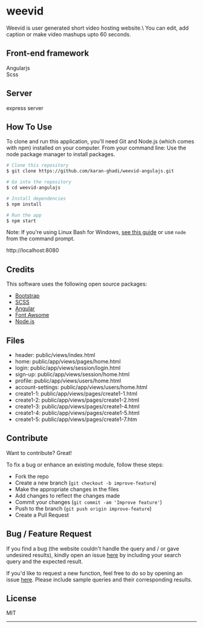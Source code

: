 # weevid
Weevid is user generated short video hosting website.\ You can edit, add caption or make video mashups upto 60 seconds.

## Front-end framework
Angularjs\
Scss

## Server
express server

## How To Use
To clone and run this application, you'll need Git and Node.js (which comes with npm) installed on your computer. From your command line:
Use the node package manager to install packages.

```bash
# Clone this repository
$ git clone https://github.com/karan-ghadi/weevid-angulajs.git

# Go into the repository
$ cd weevid-angulajs

# Install dependencies
$ npm install

# Run the app
$ npm start
```
Note: If you're using Linux Bash for Windows, [see this guide](https://www.howtogeek.com/261575/how-to-run-graphical-linux-desktop-applications-from-windows-10s-bash-shell/) or use `node` from the command prompt.

http://localhost:8080


## Credits

This software uses the following open source packages:

- [Bootstrap](https://getbootstrap.com)
- [SCSS](https://sass-lang.com/)
- [Angular](https://angularjs.org/)
- [Font Awsome](https://fontawesome.com)
- [Node.js](https://nodejs.org/)

## Files
- header: public/views/index.html
- home: public/app/views/pages/home.html
- login: public/app/views/session/login.html
- sign-up: public/app/views/session/home.html
- profile: public/app/views/users/home.html
- account-settings: public/app/views/users/home.html
- create1-1: public/app/views/pages/create1-1.html
- create1-2: public/app/views/pages/create1-2.html
- create1-3: public/app/views/pages/create1-4.html
- create1-4: public/app/views/pages/create1-5.html
- create1-5: public/app/views/pages/create1-7.htm

## Contribute
Want to contribute? Great!

To fix a bug or enhance an existing module, follow these steps:

- Fork the repo
- Create a new branch (`git checkout -b improve-feature`)
- Make the appropriate changes in the files
- Add changes to reflect the changes made
- Commit your changes (`git commit -am 'Improve feature'`)
- Push to the branch (`git push origin improve-feature`)
- Create a Pull Request

## Bug / Feature Request

If you find a bug (the website couldn't handle the query and / or gave undesired results), kindly open an issue [here](https://github.com/karan-ghadi/weevid-angulajs/issues/new) by including your search query and the expected result.

If you'd like to request a new function, feel free to do so by opening an issue [here](https://github.com/karan-ghadi/weevid-angulajs/issues/new). Please include sample queries and their corresponding results.

## License

MIT

---